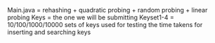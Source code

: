 Main.java = rehashing + quadratic probing + random probing + linear probing
Keys = the one we will be submitting
Keyset1-4 = 10/100/1000/10000 sets of keys used for testing the time takens for inserting and searching keys
